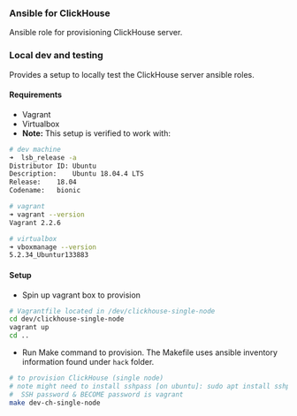 ### Ansible for ClickHouse 

Ansible role for provisioning ClickHouse server.

### Local dev and testing

Provides a setup to locally test the ClickHouse server ansible roles.

#### Requirements
* Vagrant
* Virtualbox
* **Note:** This setup is verified to work with:
```bash
# dev machine 
➜  lsb_release -a
Distributor ID:	Ubuntu
Description:	Ubuntu 18.04.4 LTS
Release:	18.04
Codename:	bionic

# vagrant
➜ vagrant --version
Vagrant 2.2.6

# virtualbox
➜ vboxmanage --version
5.2.34_Ubuntur133883
```
#### Setup 
* Spin up vagrant box to provision

```bash
# Vagrantfile located in /dev/clickhouse-single-node
cd dev/clickhouse-single-node
vagrant up 
cd ..
```
* Run Make command to provision. The Makefile uses ansible inventory information found under `hack` folder.
```bash
# to provision ClickHouse (single node)
# note might need to install sshpass [on ubuntu]: sudo apt install sshpass
#  SSH password & BECOME password is vagrant
make dev-ch-single-node
```